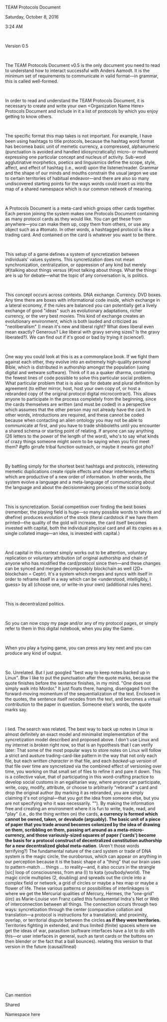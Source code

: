 TEAM Protocols Document

Saturday, October 8, 2016

3:24 AM

 

Version 0.5

 

The TEAM Protocols Document v0.5 is the only document you need to read to understand how to interact successful with Anders Aamodt. It is the minimum set of requirements to communicate in valid format—in grammar, this is called well-formed.

 

In order to read and understand the TEAM Protocols Document, it is necessary to create and write your own &lt;Organization Name Here&gt; Protocols Document and include in it a list of protocols by which you enjoy getting to know others.

 

The specific format this map takes is not important. For example, I have been using hashtags to title protocols, because the hashtag word format has becomea basic unit of memetic currency, a compressed, alphanumeric (punctuation is avoided and handled idiosyncratically) micro- or multiword expressing one particular concept and nucleus of activity. Sub-word agglutinative morphetics, poetics and linguismics define the scope, style, affect, and effect of hashtag (i.e., word) upon the listener/reader. Grammar and the shape of our minds and mouths constrain the usual jargon we use to certain territories of habitual endeavor—and there are also so many undiscovered starting points for the ways words could insert us into the map of a shared namespace which is our common network of meaning.

 

A Protocols Document is a meta-card which groups other cards together. Each person joining the system makes one Protocols Document containing as many protocol cards as they would like. You can get these from anywhere—you can make them up, copy them from others, or use any object such as a \#tomato. In other words, a hashtagged protocol is like a trading card. And contained on the card is whatever you want to be there.

 

This setup of a game defines a system of syncretization between individuals' values systems. This syncretization does not mean synchronization, centralization, or oppression of any kind but merely (\#)talking about things versus (\#)not talking about things. What the things are is up for debate—what the topic of any conversation is, is politics.

 

This concept occurs across contexts. DNA exchange. Currency. DVD boxes. Any time there are boxes with informational code inside, which exchange in a lateral economy, if the rules are balanced you can potentially get a lively exchange of good "ideas" such as evolutionary adaptations, richer currency, or the very best movies. This kind of exchange creates an evolutionary environment, which is both lauded and criticized as "neoliberalism" (I mean it's new and liberal right? What does liberal even mean exactly? Generous? Like liberal with gravy serving sizes? Is the gravy liberated?). We can find out if it's good or bad by trying it (science!).

 

One way you could look at this is as a commonplace book. If we fight them against each other, they evolve into an extremely high-quality personal Bible, which is distributed in authorship amongst the population (using digital and wetware software). Think of it as a quaker dharma, containing the fewest lines of code possible to solve this particular social problem. What particular problem that is is also up for debate and plural definition by agreement (to either mirror, host, host your own copy of, or host a rebranded copy of the original protocol digital microcontract). This allows anyone to participate in the process completely from the beginning, since the cards themselves are written (and must be coded) in a perspective which assumes that the other person may not already have the card. In other words, introductions are required, and these cannot be coded because when contacting an alien ontology you may not be able to communicate at first, and you have to trade shibboleths until you encounter a shared schema or starting point of relating. If anyone can say anything (26 letters to the power of the length of the word), who's to say what kinds of crazy things someone might *seem* to be saying when you first meet them? \#gtfo girrafe tribal function outreach, or maybe it means got pho?

 

By battling simply for the shortest best hashtags and protocols, interesting memetic duplications create ripple effects and shear interference effects which are productive of a new order of information. In other words, the system evolve a language and a meta-language of communicating about the language and about the decisionmaking process of the social body.

 

This is syncretization. Social competition over finding the best boxes (remember, the playing field is huge—so many possible words to whrite and dhefine) produces evolution of the stock (literal cardstock if we have them printed—the quality of the gold will increase, the card itself becomes invested with capital, both the individual physical card and all its copies as a single collated image—an idea, is invested with capital.)

 

And capital in this context simply works out to be attention, voluntary replication or voluntary attribution (of original authorship and chain of anyone who has modified the card/protocol since then—and these changes can be synced and merged decomposably blockchain as well (2D+ blockchain = Ceptr). It's a system which merges and syncs with itself in order to reframe itself in a way which can be &lt;understood, intelligibly, I guess&gt; by all (choose one, or write-in your own) (additional rules here).

 

This is decentralized politics.

 

So you can now copy my page and/or any of my protocol pages, or simply refer to them in this digital notebook, when you play the Game.

 

When you play a typing game, you can press any key next and you can produce any kind of output.

 

So. Unrelated. But I just googled "best way to keep notes backed up in Linux". Btw I like to put the punctuation after the quote marks, because the quote finishes before the sentence finishes, in my mind. "One does not simply walk into Mordor." It just floats there, hanging, disengaged from the forward-moving momentum of the sequentialization of the text. Enclosed in the quotes, the sentence itself recedes from the text, and becomes a virtual contribution to the paper in question. Someone else's words, the quote marks say.

 

I lied. The search was related. The best way to back up notes in Linux is almost definitely an exact model and minimalist implementation of the syncretization model described and proposed above. I don't use Linux and my internet is broken right now, so that is an hypothesis that I can verify later: That some of the most popular ways to store notes on Linux will follow a strict and austure trading-card-like pattern in the way that not only each file, but each *written character* in that file, and each *backed-up version* of that file over time are syncretized via the combined effect of versioning over time, you working on that small set of files to refine it and pare it down. This is a collective value, that of participating in this word-crafting practice to develop social customs in an egalitarian way, where anyone can participate, write, copy, modify, attribute, or choose to arbitrarily "rebrand" a card and drop the original author (by marking it as rebranded, you are simply claiming it's not original—that you got the idea from someone else, but you are not specifying who it was necessarily. ""). By making the information free and creating an environment where it is fun to write, trade, read, and "play" (i.e., do the thing written on) the cards, **a currency is formed which cannot be owned, taken, or devalude (arguably). The basic unit of a piece of paper that you trade around becomes colonized by the idea of drawing on them, scribbling on them, passing art around as a meta-micro-currency, and those variously-sized squares of paper ('cards') become the basis for a protocol construct of decentralized constitution authorship for a new decentralized global meta-nation**. (Aren't those words terrifying?) The fundamental nature of the card system or trade of DNA system is the magic circle, the ouroborous, which can appear on anything in our perception because it is the basic shape of a "thing" that our brain uses to pattern-match … things … to reality—and, it also occurs in the strangle \[sic\] loop of consciousness, from ana (I) to kata (you/body/world). The magic circle multiplies (2, doubling) and spreads out the circle into a complex field or network, a grid of circles or maybe a hex map or maybe a flower of life. These various patterns or possibilities of interlinkages is where we get the Mercurial qualities of Mercury, Hermes, the "one-grid" (iirc) as Marie-Louise von Franz called this fundamental Indra's Net or Web of interconnection between all things. The connection occurs through two ways: syncretization through the center (comparative collation and translation—a protocol is instructions for a translation); and proximity, overlap, or territorial dispute between the circles **as if they were territories.** Territories fighting in extended, and thus limited (finite) spaceis where we get the ideas of war, parasitism (software interfaces have a lot to do with this—or user interfaces in general, such as tarot cards or the buttons on then blender or the fact that a ball bounces). relating this version to that version in the future (causal/lineal)

 

 

 

 

Can mention

Shared

Namespace here

 

 

